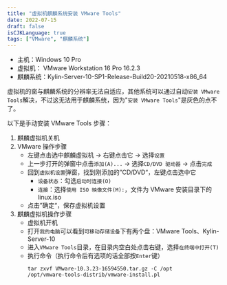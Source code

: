 ```yaml
---
title: "虚拟机麒麟系统安装 VMware Tools"
date: 2022-07-15
draft: false
isCJKLanguage: true
tags: ["VMware", "麒麟系统"]
---
```


- 主机：Windows 10 Pro
- 虚拟机： VMware Workstation 16 Pro 16.2.3
- 麒麟系统：Kylin-Server-10-SP1-Release-Build20-20210518-x86_64

虚拟机的窗与麒麟系统的分辨率无法自适应，其他系统可以通过自动`安装 VMware Tools`解决，不过这无法用于麒麟系统，因为"`安装 VMware Tools`"是灰色的点不了。

以下是手动安装 VMware Tools 步骤：

1. 麒麟虚拟机关机
2. VMware 操作步骤
   - 左键点击选中麒麟虚拟机 -> 右键点击它 -> 选择`设置`
   - 上一步打开的弹窗中点击`添加(A)...` -> 选择`CD/DVD 驱动器` -> 点击`完成`
   - 回到`虚拟机设置`弹窗，找到刚添加的”CD/DVD“，左键点击选中它
     - `设备状态`：勾选`启动时连接(O)`
     - `连接`：选择`使用 ISO 映像文件(M):`，文件为 VMware 安装目录下的 linux.iso
   - 点击”确定“，保存虚拟机设置
3. 麒麟虚拟机操作步骤
   - 虚拟机开机
   - 打开`我的电脑`可以看到`可移动存储设备`下有两个盘：VMware Tools、Kylin-Server-10
   - 进入`VMware Tools`目录，在目录内空白处点击右键，选择`在终端中打开(T)`
   - 执行命令（执行命令后有选项的话全部按`Enter`键）
     ```shell
     tar zxvf VMware-10.3.23-16594550.tar.gz -C /opt
     /opt/vmware-tools-distrib/vmware-install.pl
     ```
